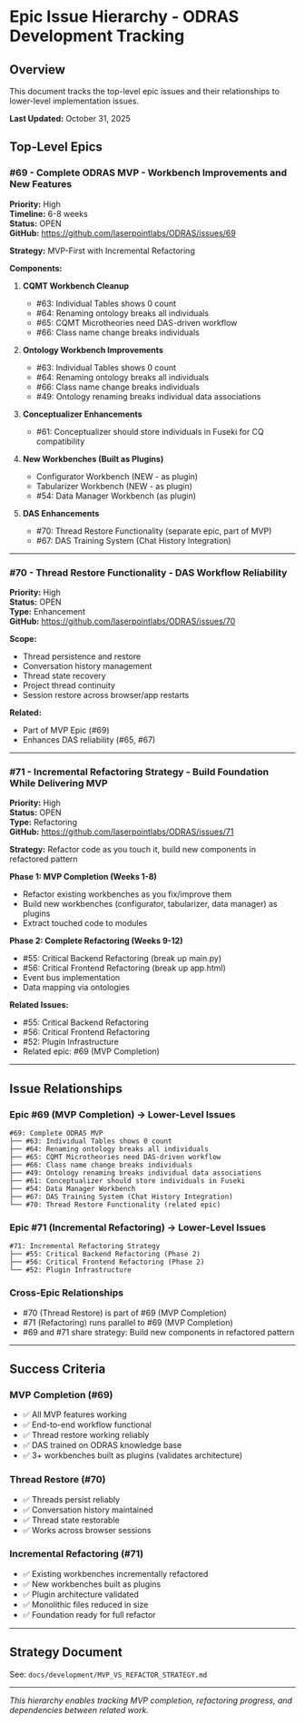 # Epic Issue Hierarchy - ODRAS Development Tracking

## Overview

This document tracks the top-level epic issues and their relationships to lower-level implementation issues.

**Last Updated:** October 31, 2025

## Top-Level Epics

### #69 - Complete ODRAS MVP - Workbench Improvements and New Features
**Priority:** High  
**Timeline:** 6-8 weeks  
**Status:** OPEN  
**GitHub:** https://github.com/laserpointlabs/ODRAS/issues/69

**Strategy:** MVP-First with Incremental Refactoring

**Components:**
1. **CQMT Workbench Cleanup**
   - #63: Individual Tables shows 0 count
   - #64: Renaming ontology breaks all individuals
   - #65: CQMT Microtheories need DAS-driven workflow
   - #66: Class name change breaks individuals

2. **Ontology Workbench Improvements**
   - #63: Individual Tables shows 0 count
   - #64: Renaming ontology breaks all individuals
   - #66: Class name change breaks individuals
   - #49: Ontology renaming breaks individual data associations

3. **Conceptualizer Enhancements**
   - #61: Conceptualizer should store individuals in Fuseki for CQ compatibility

4. **New Workbenches (Built as Plugins)**
   - Configurator Workbench (NEW - as plugin)
   - Tabularizer Workbench (NEW - as plugin)
   - #54: Data Manager Workbench (as plugin)

5. **DAS Enhancements**
   - #70: Thread Restore Functionality (separate epic, part of MVP)
   - #67: DAS Training System (Chat History Integration)

---

### #70 - Thread Restore Functionality - DAS Workflow Reliability
**Priority:** High  
**Status:** OPEN  
**Type:** Enhancement  
**GitHub:** https://github.com/laserpointlabs/ODRAS/issues/70

**Scope:**
- Thread persistence and restore
- Conversation history management
- Thread state recovery
- Project thread continuity
- Session restore across browser/app restarts

**Related:**
- Part of MVP Epic (#69)
- Enhances DAS reliability (#65, #67)

---

### #71 - Incremental Refactoring Strategy - Build Foundation While Delivering MVP
**Priority:** High  
**Status:** OPEN  
**Type:** Refactoring  
**GitHub:** https://github.com/laserpointlabs/ODRAS/issues/71

**Strategy:** Refactor code as you touch it, build new components in refactored pattern

**Phase 1: MVP Completion (Weeks 1-8)**
- Refactor existing workbenches as you fix/improve them
- Build new workbenches (configurator, tabularizer, data manager) as plugins
- Extract touched code to modules

**Phase 2: Complete Refactoring (Weeks 9-12)**
- #55: Critical Backend Refactoring (break up main.py)
- #56: Critical Frontend Refactoring (break up app.html)
- Event bus implementation
- Data mapping via ontologies

**Related Issues:**
- #55: Critical Backend Refactoring
- #56: Critical Frontend Refactoring
- #52: Plugin Infrastructure
- Related epic: #69 (MVP Completion)

---

## Issue Relationships

### Epic #69 (MVP Completion) → Lower-Level Issues
```
#69: Complete ODRAS MVP
├── #63: Individual Tables shows 0 count
├── #64: Renaming ontology breaks all individuals
├── #65: CQMT Microtheories need DAS-driven workflow
├── #66: Class name change breaks individuals
├── #49: Ontology renaming breaks individual data associations
├── #61: Conceptualizer should store individuals in Fuseki
├── #54: Data Manager Workbench
├── #67: DAS Training System (Chat History Integration)
└── #70: Thread Restore Functionality (related epic)
```

### Epic #71 (Incremental Refactoring) → Lower-Level Issues
```
#71: Incremental Refactoring Strategy
├── #55: Critical Backend Refactoring (Phase 2)
├── #56: Critical Frontend Refactoring (Phase 2)
└── #52: Plugin Infrastructure
```

### Cross-Epic Relationships
- #70 (Thread Restore) is part of #69 (MVP Completion)
- #71 (Refactoring) runs parallel to #69 (MVP Completion)
- #69 and #71 share strategy: Build new components in refactored pattern

---

## Success Criteria

### MVP Completion (#69)
- ✅ All MVP features working
- ✅ End-to-end workflow functional
- ✅ Thread restore working reliably
- ✅ DAS trained on ODRAS knowledge base
- ✅ 3+ workbenches built as plugins (validates architecture)

### Thread Restore (#70)
- ✅ Threads persist reliably
- ✅ Conversation history maintained
- ✅ Thread state restorable
- ✅ Works across browser sessions

### Incremental Refactoring (#71)
- ✅ Existing workbenches incrementally refactored
- ✅ New workbenches built as plugins
- ✅ Plugin architecture validated
- ✅ Monolithic files reduced in size
- ✅ Foundation ready for full refactor

---

## Strategy Document
See: `docs/development/MVP_VS_REFACTOR_STRATEGY.md`

---

*This hierarchy enables tracking MVP completion, refactoring progress, and dependencies between related work.*
